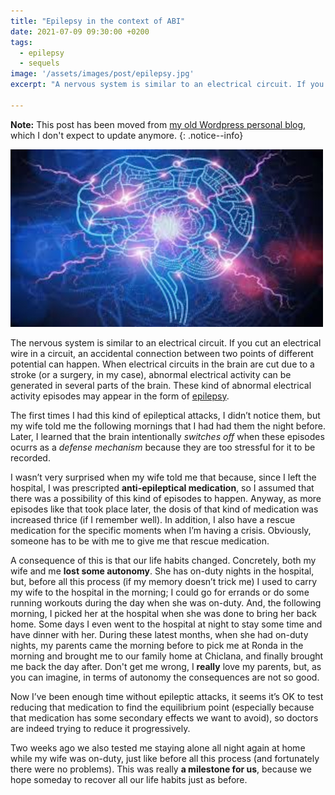 ```yaml
---
title: "Epilepsy in the context of ABI"
date: 2021-07-09 09:30:00 +0200
tags:
  - epilepsy
  - sequels
image: '/assets/images/post/epilepsy.jpg'
excerpt: "A nervous system is similar to an electrical circuit. If you cut an electrical circuit, an accidental connection between two points of different potential can happen. When electrical circuits in the brain are cut due to a stroke (or a surgery, in my case), abnormal electrical activity can be generated in several parts of the brain. This kind of abnormal electrical activity episodes appear in the form of epilepsy."

---
```


**Note:** This post has been moved from [my old Wordpress personal blog](http://juanramirezweblog.wordpress.com), which I don't expect to update anymore.
{: .notice--info}

![Epilepsy](/assets/images/posts/epilepsy.jpeg)

The nervous system is similar to an electrical circuit. If you cut an electrical wire in a circuit, an accidental connection between two points of different potential can happen. When electrical circuits in the brain are cut due to a stroke (or a surgery, in my case), abnormal electrical activity can be generated in several parts of the brain. These kind of abnormal electrical activity episodes may appear in the form of [epilepsy](https://en.wikipedia.org/wiki/Epilepsy).

The first times I had this kind of epileptical attacks, I didn’t notice them, but my wife told me the following mornings that I had had them the night before. Later, I learned that the brain intentionally _switches off_ when these episodes ocurrs as a _defense mechanism_ because they are too stressful for it to be recorded.

I wasn’t very surprised when my wife told me that because, since I left the hospital, I was prescripted **anti-epileptical medication**, so I assumed that there was a possibility of this kind of episodes to happen. Anyway, as more episodes like that took place later, the dosis of that kind of medication was increased thrice (if I remember well). In addition, I also have a rescue medication for the specific moments when I’m having a crisis. Obviously, someone has to be with me to give me that rescue medication.

A consequence of this is that our life habits changed. Concretely, both my wife and me **lost some autonomy**. She has on-duty nights in the hospital, but, before all this process (if my memory doesn’t trick me) I used to carry my wife to the hospital in the morning; I could go for errands or do some running workouts during the day when she was on-duty. And, the following morning, I picked her at the hospital when she was done to bring her back home. Some days I even went to the hospital at night to stay some time and have dinner with her. During these latest months, when she had on-duty nights, my parents came the morning before to pick me at Ronda in the morning and brought me to our family home at Chiclana, and finally brought me back the day after. Don't get me wrong, I **really** love my parents, but, as you can imagine, in terms of autonomy the consequences are not so good.

Now I’ve been enough time without epileptic attacks, it seems it’s OK to test reducing that medication to find the equilibrium point (especially because that medication has some secondary effects we want to avoid), so doctors are indeed trying to reduce it progressively.

Two weeks ago we also tested me staying alone all night again at home while my wife was on-duty, just like before all this process (and fortunately there were no problems). This was really **a milestone for us**, because we hope someday to recover all our life habits just as before.
